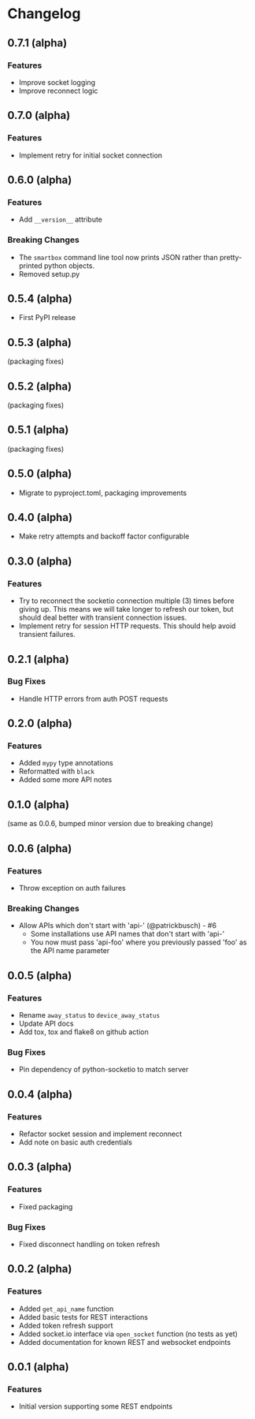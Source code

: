 # Changelog

## 0.7.1 (alpha)

### Features
* Improve socket logging
* Improve reconnect logic

## 0.7.0 (alpha)

### Features
* Implement retry for initial socket connection

## 0.6.0 (alpha)

### Features
* Add `__version__` attribute

### Breaking Changes
* The `smartbox` command line tool now prints JSON rather than pretty-printed
  python objects.
* Removed setup.py

## 0.5.4 (alpha)
* First PyPI release

## 0.5.3 (alpha)
(packaging fixes)

## 0.5.2 (alpha)
(packaging fixes)

## 0.5.1 (alpha)
(packaging fixes)

## 0.5.0 (alpha)
* Migrate to pyproject.toml, packaging improvements

## 0.4.0 (alpha)
* Make retry attempts and backoff factor configurable

## 0.3.0 (alpha)

### Features
* Try to reconnect the socketio connection multiple (3) times before giving up.
  This means we will take longer to refresh our token, but should deal better
  with transient connection issues.
* Implement retry for session HTTP requests. This should help avoid transient
  failures.

## 0.2.1 (alpha)

### Bug Fixes
* Handle HTTP errors from auth POST requests

## 0.2.0 (alpha)

### Features
* Added `mypy` type annotations
* Reformatted with `black`
* Added some more API notes

## 0.1.0 (alpha)
(same as 0.0.6, bumped minor version due to breaking change)

## 0.0.6 (alpha)

### Features
* Throw exception on auth failures

### Breaking Changes
* Allow APIs which don't start with 'api-' (@patrickbusch) - #6
  * Some installations use API names that don't start with 'api-'
  * You now must pass 'api-foo' where you previously passed 'foo' as the API
    name parameter

## 0.0.5 (alpha)

### Features
* Rename `away_status` to `device_away_status`
* Update API docs
* Add tox, tox and flake8 on github action

### Bug Fixes
* Pin dependency of python-socketio to match server

## 0.0.4 (alpha)

### Features
* Refactor socket session and implement reconnect
* Add note on basic auth credentials

## 0.0.3 (alpha)

### Features
* Fixed packaging

### Bug Fixes
* Fixed disconnect handling on token refresh

## 0.0.2 (alpha)

### Features
* Added `get_api_name` function
* Added basic tests for REST interactions
* Added token refresh support
* Added socket.io interface via `open_socket` function (no tests as yet)
* Added documentation for known REST and websocket endpoints

## 0.0.1 (alpha)

### Features
* Initial version supporting some REST endpoints
